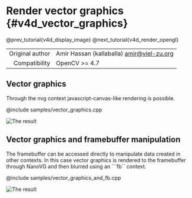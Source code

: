 # Render vector graphics {#v4d_vector_graphics}

@prev_tutorial{v4d_display_image}
@next_tutorial{v4d_render_opengl}

|    |    |
| -: | :- |
| Original author | Amir Hassan (kallaballa) <amir@viel-zu.org> |
| Compatibility | OpenCV >= 4.7 |

## Vector graphics
Through the nvg context javascript-canvas-like rendering is possible.

@include samples/vector_graphics.cpp

![The result](doc/vector_graphics.png)

## Vector graphics and framebuffer manipulation
The framebuffer can be accessed directly to manipulate data created in other contexts. In this case vector graphics is rendered to the framebuffer through NanoVG and then blurred using an ```fb`` context.

@include samples/vector_graphics_and_fb.cpp

![The result](doc/vector_graphics_and_fb.png)
